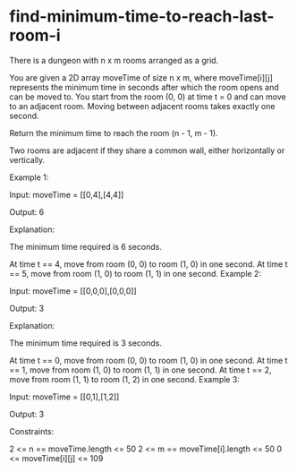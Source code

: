 # find-minimum-time-to-reach-last-room-i 
There is a dungeon with n x m rooms arranged as a grid.

You are given a 2D array moveTime of size n x m, where moveTime[i][j] represents the minimum time in seconds after which the room opens and can be moved to. You start from the room (0, 0) at time t = 0 and can move to an adjacent room. Moving between adjacent rooms takes exactly one second.

Return the minimum time to reach the room (n - 1, m - 1).

Two rooms are adjacent if they share a common wall, either horizontally or vertically.

 

Example 1:

Input: moveTime = [[0,4],[4,4]]

Output: 6

Explanation:

The minimum time required is 6 seconds.

At time t == 4, move from room (0, 0) to room (1, 0) in one second.
At time t == 5, move from room (1, 0) to room (1, 1) in one second.
Example 2:

Input: moveTime = [[0,0,0],[0,0,0]]

Output: 3

Explanation:

The minimum time required is 3 seconds.

At time t == 0, move from room (0, 0) to room (1, 0) in one second.
At time t == 1, move from room (1, 0) to room (1, 1) in one second.
At time t == 2, move from room (1, 1) to room (1, 2) in one second.
Example 3:

Input: moveTime = [[0,1],[1,2]]

Output: 3

 

Constraints:

2 <= n == moveTime.length <= 50
2 <= m == moveTime[i].length <= 50
0 <= moveTime[i][j] <= 109
